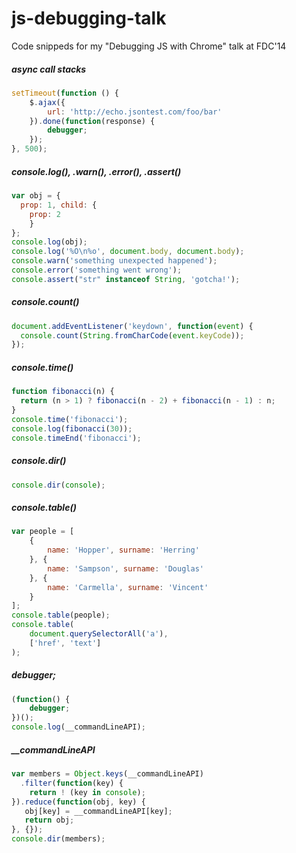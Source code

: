 js-debugging-talk
=================

Code snippeds for my "Debugging JS with Chrome" talk at FDC'14

##### async call stacks
```javascript
setTimeout(function () {
    $.ajax({
        url: 'http://echo.jsontest.com/foo/bar'
    }).done(function(response) {
        debugger;    
    });
}, 500);
```

##### console.log(), .warn(), .error(), .assert()
```javascript
var obj = {
  prop: 1, child: {
    prop: 2
    }
};
console.log(obj);
console.log('%O\n%o', document.body, document.body);
console.warn('something unexpected happened');
console.error('something went wrong');
console.assert("str" instanceof String, 'gotcha!');
```

##### console.count()
```javascript
document.addEventListener('keydown', function(event) {
  console.count(String.fromCharCode(event.keyCode));
});
```

##### console.time()
```javascript
function fibonacci(n) {
  return (n > 1) ? fibonacci(n - 2) + fibonacci(n - 1) : n;
}
console.time('fibonacci');
console.log(fibonacci(30));
console.timeEnd('fibonacci');
```

##### console.dir()
```javascript
console.dir(console);
```

##### console.table()
```javascript
var people = [
    {
        name: 'Hopper', surname: 'Herring'
    }, {
        name: 'Sampson', surname: 'Douglas'
    }, {
        name: 'Carmella', surname: 'Vincent'
    }
];
console.table(people);
console.table(
    document.querySelectorAll('a'),
    ['href', 'text']
);
```

##### debugger;
```javascript
(function() {
    debugger;
})();
console.log(__commandLineAPI);
```

##### __commandLineAPI
```javascript
var members = Object.keys(__commandLineAPI)
  .filter(function(key) {
    return ! (key in console);
}).reduce(function(obj, key) {
   obj[key] = __commandLineAPI[key];
   return obj;
}, {});
console.dir(members);
```
